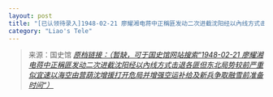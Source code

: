 ```yaml
---
layout: post
title: "[已认领待录入]1948-02-21 廖耀湘电蒋中正稱匪发动二次进截沈阳经以內线方式击退各匪但东北局势较前严重似宜速以海空由营葫沈增援打开危局并增强空运补给及新兵争取融雪前准备时间"
category: "Liao's Tele"
---
```



> 来源：国史馆 [*原档链接：（暂缺，可于国史馆网站搜索“1948-02-21 廖耀湘电蒋中正稱匪发动二次进截沈阳经以內线方式击退各匪但东北局势较前严重似宜速以海空由营葫沈增援打开危局并增强空运补给及新兵争取融雪前准备时间“）*]()
